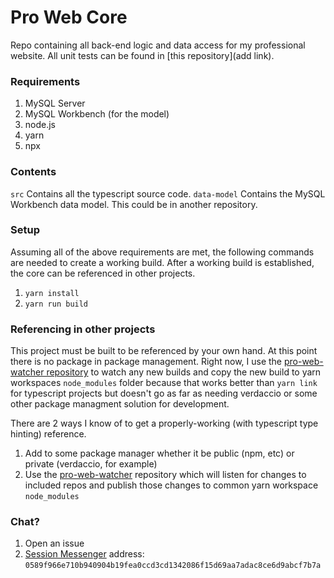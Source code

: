 # Pro Web Core #

Repo containing all back-end logic and data access for my professional website. All unit tests can be found in [this repository](add link). 

### Requirements
1. MySQL Server
2. MySQL Workbench (for the model)
3. node.js
4. yarn
5. npx

### Contents
`src`
Contains all the typescript source code.
`data-model`
Contains the MySQL Workbench data model. This could be in another repository.

### Setup

Assuming all of the above requirements are met, the following commands are needed to create a working build. After a working build is established, the core can be referenced in other projects. 
1. `yarn install`
2. `yarn run build`

### Referencing in other projects
This project must be built to be referenced by your own hand. At this point there is no package in package management. Right now, I use the [pro-web-watcher repository]() to watch any new builds and copy the new build to yarn workspaces `node_modules` folder because that works better than `yarn link` for typescript projects but doesn't go as far as needing verdaccio or some other package managment solution for development.


There are 2 ways I know of to get a properly-working (with typescript type hinting) reference.
1. Add to some package manager whether it be public (npm, etc) or private (verdaccio, for example)
2. Use the [pro-web-watcher]() repository which will listen for changes to included repos and publish those changes to common yarn workspace `node_modules`


### Chat? ###
1. Open an issue
2. [Session Messenger](https://getsession.org/download/)
address: `0589f966e710b940904b19fea0ccd3cd1342086f15d69aa7adac8ce6d9abcf7b7a`